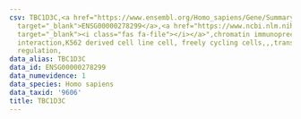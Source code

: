 ```yaml
---
csv: TBC1D3C,<a href="https://www.ensembl.org/Homo_sapiens/Gene/Summary?db=core;g=ENSG00000278299"
  target="_blank">ENSG00000278299</a>,<a href="https://www.ncbi.nlm.nih.gov/pubmed/23959860"
  target="_blank"><i class="fas fa-file"></i></a>",chromatin immunoprecipitation assay,direct
  interaction,K562 derived cell line cell, freely cycling cells,,,transcriptional
  regulation,
data_alias: TBC1D3C
data_id: ENSG00000278299
data_numevidence: 1
data_species: Homo sapiens
data_taxid: '9606'
title: TBC1D3C
---
```

